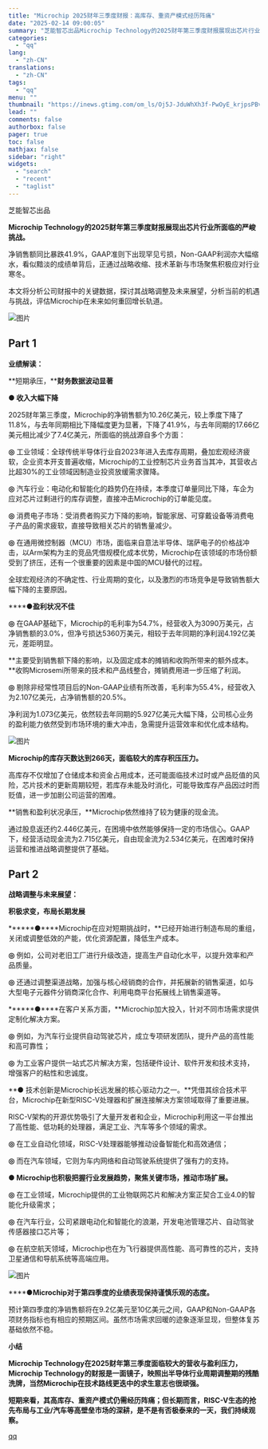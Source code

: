 ```yaml
---
title: "Microchip 2025财年三季度财报：高库存、重资产模式经历阵痛"
date: "2025-02-14 09:00:05"
summary: "芝能智芯出品Microchip Technology的2025财年第三季度财报展现出芯片行业所面临的..."
categories:
  - "qq"
lang:
  - "zh-CN"
translations:
  - "zh-CN"
tags:
  - "qq"
menu: ""
thumbnail: "https://inews.gtimg.com/om_ls/Oj5J-JduWhXh3f-PwOyE_krjpsPBv2jXV0IBGql6cZLqUAA_640360/0"
lead: ""
comments: false
authorbox: false
pager: true
toc: false
mathjax: false
sidebar: "right"
widgets:
  - "search"
  - "recent"
  - "taglist"
---
```


芝能智芯出品

  


**Microchip Technology的2025财年第三季度财报展现出芯片行业所面临的严峻挑战。**

  


净销售额同比暴跌41.9%，GAAP准则下出现罕见亏损，Non-GAAP利润亦大幅缩水，看似黯淡的成绩单背后，正通过战略收缩、技术革新与市场聚焦积极应对行业寒冬。

  


本文将分析公司财报中的关键数据，探讨其战略调整及未来展望，分析当前的机遇与挑战，评估Microchip在未来如何重回增长轨道。

  


![图片](https://inews.gtimg.com/om_bt/OmF2ke1EBjPDKPksbdM39t7OixsgCd4L_a4uT9oCWUaVkAA/641)

**Part 1**
----------

**业绩解读：**

**短期承压，****财务数据波动显著**

  


**● 收入大幅下降**

  


2025财年第三季度，Microchip的净销售额为10.26亿美元，较上季度下降了11.8%，与去年同期相比下降幅度更为显著，下降了41.9%，与去年同期的17.66亿美元相比减少了7.4亿美元，所面临的挑战源自多个方面：

  


****◎**** 工业领域：全球传统半导体行业自2023年进入去库存周期，叠加宏观经济疲软，企业资本开支普遍收缩，Microchip的工业控制芯片业务首当其冲，其营收占比超30%的工业领域因制造业投资放缓需求骤降。

  


****◎**** 汽车行业：电动化和智能化的趋势仍在持续，本季度订单量同比下降，车企为应对芯片过剩进行的库存调整，直接冲击Microchip的订单能见度。

  


****◎**** 消费电子市场：受消费者购买力下降的影响，智能家居、可穿戴设备等消费电子产品的需求疲软，直接导致相关芯片的销售量减少。

  


****◎**** 在通用微控制器（MCU）市场，面临来自意法半导体、瑞萨电子的价格战冲击，以Arm架构为主的竞品凭借规模化成本优势，Microchip在该领域的市场份额受到了挤压，还有一个很重要的因素是中国的MCU替代的过程。

  


全球宏观经济的不确定性、行业周期的变化，以及激烈的市场竞争是导致销售额大幅下降的主要原因。

****●**盈利状况不佳**

  


****◎**** 在GAAP基础下，Microchip的毛利率为54.7%，经营收入为3090万美元，占净销售额的3.0%，但净亏损达5360万美元，相较于去年同期的净利润4.192亿美元，差距明显。

  


**主要受到销售额下降的影响，以及固定成本的摊销和收购所带来的额外成本。**收购Microsemi所带来的技术和产品线整合，摊销费用进一步压缩了利润。

  


****◎**** 剔除非经常性项目后的Non-GAAP业绩有所改善，毛利率为55.4%，经营收入为2.107亿美元，占净销售额的20.5%。

  


净利润为1.073亿美元，依然较去年同期的5.927亿美元大幅下降，公司核心业务的盈利能力依然受到市场环境的重大冲击，急需提升运营效率和优化成本结构。

  


![图片](https://inews.gtimg.com/om_bt/OJNuaEPjMzXDyiISHs1UNvV6cHVWNQ-Q1t68lBlXR7z30AA/641)

  


**Microchip的库存天数达到266天，面临较大的库存积压压力。**

高库存不仅增加了仓储成本和资金占用成本，还可能面临技术过时或产品贬值的风险，芯片技术的更新周期较短，若库存未能及时消化，可能导致库存产品因过时而贬值，进一步加剧公司运营的困难。

  


**销售和盈利状况承压，**Microchip依然维持了较为健康的现金流。

  


通过股息返还约2.446亿美元，在困境中依然能够保持一定的市场信心。GAAP下，经营活动现金流为2.715亿美元，自由现金流为2.534亿美元，在困难时保持运营和推进战略调整提供了基础。  


  


  


**Part 2**
----------

**战略调整与未来展望：**

**积极求变，布局长期发展**

******●****Microchip在应对短期挑战时，**已经开始进行制造布局的重组，关闭或调整低效的产能，优化资源配置，降低生产成本。

  


****◎**** 例如，公司对老旧工厂进行升级改造，提高生产自动化水平，以提升效率和产品质量。

  


****◎**** 还通过调整渠道战略，加强与核心经销商的合作，并拓展新的销售渠道，如与大型电子元器件分销商深化合作、利用电商平台拓展线上销售渠道等。

******●****在客户关系方面，**Microchip加大投入，针对不同市场需求提供定制化解决方案。

  


****◎**** 例如，为汽车行业提供自动驾驶芯片，成立专项研发团队，提升产品的高性能和高可靠性；

  


****◎**** 为工业客户提供一站式芯片解决方案，包括硬件设计、软件开发和技术支持，增强客户的粘性和忠诚度。

  


**● 技术创新是Microchip长远发展的核心驱动力之一。**凭借其综合技术平台，Microchip在新型RISC-V处理器和扩展连接解决方案领域取得了重要进展。

  


RISC-V架构的开源优势吸引了大量开发者和企业，Microchip利用这一平台推出了高性能、低功耗的处理器，满足工业、汽车等多个领域的需求。

  


****◎**** 在工业自动化领域，RISC-V处理器能够推动设备智能化和高效通信；

  


****◎**** 而在汽车领域，它则为车内网络和自动驾驶系统提供了强有力的支持。

  


**● Microchip也积极把握行业发展趋势，聚焦关键市场，推动市场扩展。**

  


****◎**** 在工业领域，Microchip提供的工业物联网芯片和解决方案正契合工业4.0的智能化升级需求；

  


****◎**** 在汽车行业，公司紧跟电动化和智能化的浪潮，开发电池管理芯片、自动驾驶传感器接口芯片等；

  


****◎**** 在航空航天领域，Microchip也在为飞行器提供高性能、高可靠性的芯片，支持卫星通信和导航系统等高端应用。

  


![图片](https://inews.gtimg.com/om_bt/OC5yzzpNlWp0EPGi0rEnBDni_4TK6zn2uLRw4tm9oERrUAA/641)

****●**Microchip对于第四季度的业绩表现保持谨慎乐观的态度。**

  


预计第四季度的净销售额将在9.2亿美元至10亿美元之间，GAAP和Non-GAAP各项财务指标也有相应的预期区间。虽然市场需求回暖的迹象逐渐显现，但整体复苏基础依然不稳。

  


**小结**

  


**Microchip Technology在2025财年第三季度面临较大的营收与盈利压力，Microchip Technology的财报是一面镜子，映照出半导体行业周期调整期的残酷洗牌，当然Microchip在技术路线更迭中的求生意志也很顽强。**

**短期来看，其高库存、重资产模式仍需经历阵痛；但长期而言，RISC-V生态的抢先布局与工业/汽车等高壁垒市场的深耕，是不是有否极泰来的一天，我们持续观察。**

[qq](https://new.qq.com/rain/a/20250214A01LEY00)
